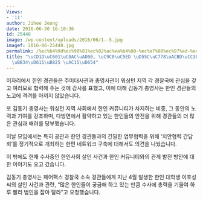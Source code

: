 ```yaml
---
Views:
- '11'
author: Jihee Jeong
date: 2016-06-30 16:10:36
id: 25448
image: /wp-content/uploads/2016/06/1.-5.jpg
imagef: 2016-06-25448.jpg
permalink: /%ec%b4%9d%ec%98%81%ec%82%ac%ea%b4%80-%ec%a7%80%ec%97%ad-%ed%95%9c%ec%9d%b8%ea%b2%bd%ec%b0%b0%ea%b3%bc-%ec%97%85%eb%ac%b4%ed%98%91%eb%a0%a5-%ea%b0%95%ed%99%94/
title: "\uCD1D\uC601\uC0AC\uAD00, \uC9C0\uC5ED \uD55C\uC778\uACBD\uCC30\uACFC \uC5C5\
  \uBB34\uD611\uB825 \uAC15\uD654"
---
```


이자리에서 한인 경관들은 주미대사관과 총영사관이 워싱턴 지역 각 경찰국에 관심을 갖고 여러모로 협력해 주는 것에 감사를 표했고, 이에 대해 김동기 총영사는 한인 경관들의 노고에 격려를 아끼지 않았습니다.

또 김동기 총영사는 워싱턴 지역 사회에서 한인 커뮤니티가 차지하는 비중, 그 동안의 노력과 기여를 강조하며, 다방면에서 활약하고 있는 한인들의 안전을 위해 경관들의 더 많은 관심과 배려를 당부했습니다.

이날 모임에서는 특히 공관과 한인 경관들과의 긴밀한 업무협력을 위해 ‘치안협력 간담회’를 정기적으로 개최하는 한편 네트워크 구축에 대해서도 의견을 나눴습니다.

이 밖에도 현재 수사중인 한인사회 살인 사건과 한인 커뮤니티와의 관계 발전 방안에 대한 이야기도 오고 갔습니다.

김동기 총영사는 페어팩스 경찰국 소속 경관들에게 지난 4월 발생한 한인 대학생 이호성 씨의 살인 사건과 관련, “많은 한인들이 궁금해 하고 있는 만큼 수사에 총력을 기울여 하루 빨리 범인을 잡아 달라”고 요청했습니다.